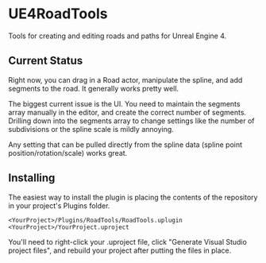 UE4RoadTools
============
Tools for creating and editing roads and paths for Unreal Engine 4.


Current Status
--------------
Right now, you can drag in a Road actor, manipulate the spline, and add segments to the road.
It generally works pretty well.

The biggest current issue is the UI. You need to maintain the segments array manually in the editor,
and create the correct number of segments. Drilling down into the segments array to change settings
like the number of subdivisions or the spline scale is mildly annoying.

Any setting that can be pulled directly from the spline data (spline point position/rotation/scale) works
great.


Installing
----------
The easiest way to install the plugin is placing the contents of the repository in your project's Plugins
folder.

```
<YourProject>/Plugins/RoadTools/RoadTools.uplugin
<YourProject>/YourProject.uproject
```

You'll need to right-click your .uproject file, click "Generate Visual Studio project files", and rebuild
your project after putting the files in place.

